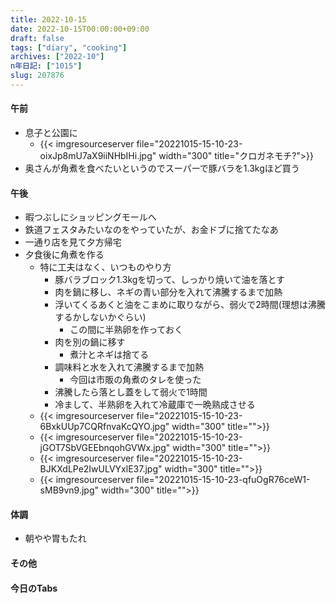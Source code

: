 ```yaml
---
title: 2022-10-15
date: 2022-10-15T00:00:00+09:00
draft: false
tags: ["diary", "cooking"]
archives: ["2022-10"]
n年日記: ["1015"]
slug: 207876
---
```

#### 午前
- 息子と公園に
  - {{< imgresourceserver file="20221015-15-10-23-oixJp8mU7aX9iiNHbIHi.jpg" width="300" title="クロガネモチ?">}}
- 奥さんが角煮を食べたいというのでスーパーで豚バラを1.3kgほど買う
#### 午後
- 暇つぶしにショッピングモールへ
- 鉄道フェスタみたいなのをやっていたが、お金ドブに捨てたなあ
- 一通り店を見て夕方帰宅
- 夕食後に角煮を作る
  - 特に工夫はなく、いつものやり方
    - 豚バラブロック1.3kgを切って、しっかり焼いて油を落とす
    - 肉を鍋に移し、ネギの青い部分を入れて沸騰するまで加熱
    - 浮いてくるあくと油をこまめに取りながら、弱火で2時間(理想は沸騰するかしないかぐらい)
      - この間に半熟卵を作っておく
    - 肉を別の鍋に移す
      - 煮汁とネギは捨てる
    - 調味料と水を入れて沸騰するまで加熱
      - 今回は市販の角煮のタレを使った
    - 沸騰したら落とし蓋をして弱火で1時間
    - 冷まして、半熟卵を入れて冷蔵庫で一晩熟成させる
  - {{< imgresourceserver file="20221015-15-10-23-6BxkUUp7CQRfnvaKcQYO.jpg" width="300" title="">}}
  - {{< imgresourceserver file="20221015-15-10-23-jGOT7SbVGEEbnqohGVWx.jpg" width="300" title="">}}
  - {{< imgresourceserver file="20221015-15-10-23-BJKXdLPe2IwULVYxlE37.jpg" width="300" title="">}}
  - {{< imgresourceserver file="20221015-15-10-23-qfuOgR76ceW1-sMB9vn9.jpg" width="300" title="">}}
#### 体調
- 朝やや胃もたれ
#### その他
#### 今日のTabs